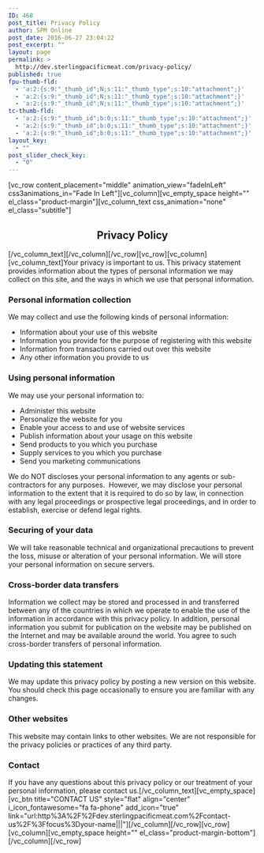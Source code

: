 ```yaml
---
ID: 468
post_title: Privacy Policy
author: SPM Online
post_date: 2016-06-27 23:04:22
post_excerpt: ""
layout: page
permalink: >
  http://dev.sterlingpacificmeat.com/privacy-policy/
published: true
fpu-thumb-fld:
  - 'a:2:{s:9:"_thumb_id";N;s:11:"_thumb_type";s:10:"attachment";}'
  - 'a:2:{s:9:"_thumb_id";N;s:11:"_thumb_type";s:10:"attachment";}'
  - 'a:2:{s:9:"_thumb_id";N;s:11:"_thumb_type";s:10:"attachment";}'
tc-thumb-fld:
  - 'a:2:{s:9:"_thumb_id";b:0;s:11:"_thumb_type";s:10:"attachment";}'
  - 'a:2:{s:9:"_thumb_id";b:0;s:11:"_thumb_type";s:10:"attachment";}'
  - 'a:2:{s:9:"_thumb_id";b:0;s:11:"_thumb_type";s:10:"attachment";}'
layout_key:
  - ""
post_slider_check_key:
  - "0"
---
```

[vc_row content_placement="middle" animation_view="fadeInLeft" css3animations_in="Fade In Left"][vc_column][vc_empty_space height="" el_class="product-margin"][vc_column_text css_animation="none" el_class="subtitle"]
<h2 style="text-align: center;">Privacy Policy</h2>
[/vc_column_text][/vc_column][/vc_row][vc_row][vc_column][vc_column_text]Your privacy is important to us. This privacy statement provides information about the types of personal information we may collect on this site, and the ways in which we use that personal information.
<h3>Personal information collection</h3>
<span class="m2bbody">We may collect and use the following kinds of personal information:</span>
<ul>
 	<li><span class="m2bbody">Information about your use of this website</span></li>
 	<li><span class="m2bbody">Information you provide for the purpose of registering with this website</span></li>
 	<li><span class="m2bbody">Information from transactions carried out over this website</span></li>
 	<li><span class="m2bbody">Any other information you provide to us</span></li>
</ul>
<h3>Using personal information</h3>
<span class="m2bbody">We may use your personal information to:</span>
<ul>
 	<li><span class="m2bbody">Administer this website</span></li>
 	<li><span class="m2bbody">Personalize the website for you</span></li>
 	<li><span class="m2bbody">Enable your access to and use of website services</span></li>
 	<li><span class="m2bbody">Publish information about your usage on this website</span></li>
 	<li><span class="m2bbody">Send products to you which you purchase</span></li>
 	<li><span class="m2bbody">Supply services to you which you purchase</span></li>
 	<li><span class="m2bbody">Send you marketing communications</span></li>
</ul>
<span class="m2bbody">We do NOT discloses your personal information to any agents or sub-contractors for any purposes.  However, we may disclose your personal information to the extent that it is required to do so by law, in connection with any legal proceedings or prospective legal proceedings, and in order to establish, exercise or defend legal rights.</span>
<h3>Securing of your data</h3>
<span class="m2bbody"><span class="m2bbody">We will take reasonable technical and organizational precautions to prevent the loss, misuse or alteration of your personal information. We will store your personal information on secure servers. </span></span>
<h3>Cross-border data transfers</h3>
<span class="m2bbody">Information we collect may be stored and processed in and transferred between any of the countries in which we operate to enable the use of the information in accordance with this privacy policy. In addition, personal information you submit for publication on the website may be published on the Internet and may be available around the world. You agree to such cross-border transfers of personal information.</span>
<h3>Updating this statement</h3>
<span class="m2bbody">We may update this privacy policy by posting a new version on this website. You should check this page occasionally to ensure you are familiar with any changes. </span>
<h3>Other websites</h3>
<span class="m2bbody">This website may contain links to other websites. We are not responsible for the privacy policies or practices of any third party.</span>
<h3>Contact</h3>
<span class="m2bbody">If you have any questions about this privacy policy or our treatment of your personal information, please contact us</span><span class="m2bbodyblue">.</span>[/vc_column_text][vc_empty_space][vc_btn title="CONTACT US" style="flat" align="center" i_icon_fontawesome="fa fa-phone" add_icon="true" link="url:http%3A%2F%2Fdev.sterlingpacificmeat.com%2Fcontact-us%2F%3Ffocus%3Dyour-name|||"][/vc_column][/vc_row][vc_row][vc_column][vc_empty_space height="" el_class="product-margin-bottom"][/vc_column][/vc_row]